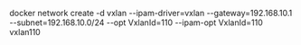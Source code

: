 docker network create -d vxlan --ipam-driver=vxlan --gateway=192.168.10.1  --subnet=192.168.10.0/24 --opt VxlanId=110 --ipam-opt VxlanId=110  vxlan110
